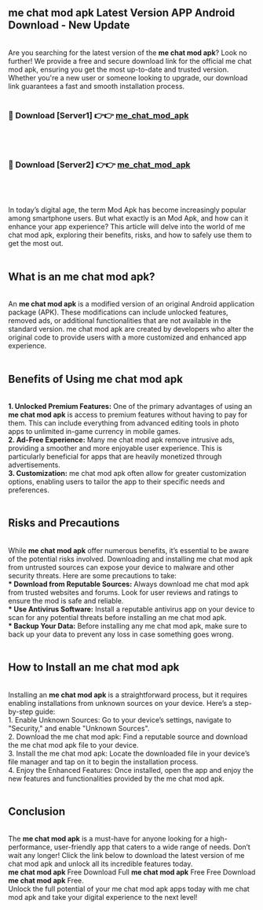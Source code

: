 ## me chat mod apk Latest Version APP Android Download - New Update
<br>
Are you searching for the latest version of the <strong>me chat mod apk</strong>? Look no further! We provide a free and secure download link for the official me chat mod apk, ensuring you get the most up-to-date and trusted version. Whether you're a new user or someone looking to upgrade, our download link guarantees a fast and smooth installation process.
<br>
<br>
<h3>🔴 Download [Server1] 👉👉 <a href="https://modyolo.store/me+chat+mod+apk">me_chat_mod_apk</a></h3><br>
<br>
<h3>🔴 Download [Server2] 👉👉 <a href="https://modyolo.store/me+chat+mod+apk">me_chat_mod_apk</a></h3><br>
<br>
<br>
In today’s digital age, the term Mod Apk has become increasingly popular among smartphone users. But what exactly is an Mod Apk, and how can it enhance your app experience? This article will delve into the world of me chat mod apk, exploring their benefits, risks, and how to safely use them to get the most out.
<br>
<br>
<h2>What is an me chat mod apk?</h2>
<br>
An <strong>me chat mod apk</strong> is a modified version of an original Android application package (APK). These modifications can include unlocked features, removed ads, or additional functionalities that are not available in the standard version. me chat mod apk are created by developers who alter the original code to provide users with a more customized and enhanced app experience.
<br>
<br>
<h2>Benefits of Using me chat mod apk</h2>
<br>
<strong> 1. Unlocked Premium Features:</strong> One of the primary advantages of using an <strong>me chat mod apk</strong> is access to premium features without having to pay for them. This can include everything from advanced editing tools in photo apps to unlimited in-game currency in mobile games.
<br>
<strong> 2. Ad-Free Experience:</strong> Many me chat mod apk remove intrusive ads, providing a smoother and more enjoyable user experience. This is particularly beneficial for apps that are heavily monetized through advertisements.
<br>
<strong> 3. Customization:</strong> me chat mod apk often allow for greater customization options, enabling users to tailor the app to their specific needs and preferences.
<br>
<br>
<h2>Risks and Precautions</h2>
<br>
While <strong>me chat mod apk</strong> offer numerous benefits, it’s essential to be aware of the potential risks involved. Downloading and installing me chat mod apk from untrusted sources can expose your device to malware and other security threats. Here are some precautions to take:
<br>
<strong> * Download from Reputable Sources:</strong> Always download me chat mod apk from trusted websites and forums. Look for user reviews and ratings to ensure the mod is safe and reliable.
<br>
<strong> * Use Antivirus Software:</strong> Install a reputable antivirus app on your device to scan for any potential threats before installing an me chat mod apk.
<br>
<strong> * Backup Your Data:</strong> Before installing any me chat mod apk, make sure to back up your data to prevent any loss in case something goes wrong.
<br>
<br>
<h2>How to Install an me chat mod apk</h2>
<br>
Installing an <strong>me chat mod apk</strong> is a straightforward process, but it requires enabling installations from unknown sources on your device. Here’s a step-by-step guide:
<br>
 1. Enable Unknown Sources: Go to your device’s settings, navigate to "Security," and enable "Unknown Sources".
<br>
 2. Download the me chat mod apk: Find a reputable source and download the me chat mod apk file to your device.
<br>
 3. Install the me chat mod apk: Locate the downloaded file in your device’s file manager and tap on it to begin the installation process.
<br>
 4. Enjoy the Enhanced Features: Once installed, open the app and enjoy the new features and functionalities provided by the me chat mod apk.
<br>
<br>
<h2><strong>Conclusion</strong></h2>
<br>
The <strong>me chat mod apk</strong> is a must-have for anyone looking for a high-performance, user-friendly app that caters to a wide range of needs. Don’t wait any longer! Click the link below to download the latest version of me chat mod apk and unlock all its incredible features today.
<br>
<strong>me chat mod apk</strong> Free Download Full <strong>me chat mod apk</strong> Free Free Download <strong>me chat mod apk</strong> Free.
<br>
Unlock the full potential of your me chat mod apk apps today with me chat mod apk and take your digital experience to the next level!